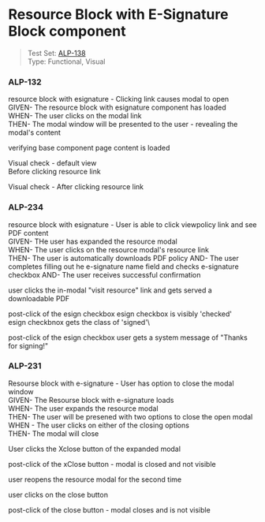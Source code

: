 # Resource Block with E-Signature Block component
> Test Set: [ALP-138](https://everfi.atlassian.net/browse/ALP-138)    
Type: Functional, Visual

<!-- include: cypress/integration/blacksmith/resource_block_with_e_signature.js -->

### ALP-132

resource block with esignature - Clicking link causes modal to open\
GIVEN- The resource block with esignature component has loaded\
WHEN- The user clicks on the modal link\
THEN- The modal window will be presented to the user - revealing the modal's content

verifying base component page content is loaded

Visual check - default view\
Before clicking resource link

Visual check - After clicking resource link

### ALP-234

resource block with esignature - User is able to click viewpolicy link and see PDF content\
GIVEN- THe user has expanded the resource modal\
WHEN- The user clicks on the resource modal's resource link\
THEN- The user is automatically downloads PDF policy
  AND- The user completes filling out he e-signature name field and checks e-signature checkbox
  AND- The user receives successful confirmation

user clicks the  in-modal "visit resource" link and gets served a downloadable PDF

post-click of the esign checkbox
esign checkbox is visibly 'checked'\
esign checkbnox gets the class of 'signed'\

post-click of the esign checkbox
user gets a system message of "Thanks for signing!"

### ALP-231

Resourse block with e-signature -  User has option to close the modal window\
GIVEN- The Resourse block with e-signature loads\
WHEN- The user expands the resource modal\
THEN- The user will be presened with two options to close the open modal\
WHEN - The user clicks on either of the closing options\
THEN- The modal will close

User clicks the Xclose button of the expanded modal

post-click of the xClose button - modal is closed and not visible

user reopens the resource modal for the second time

user clicks on the close button

post-click of the close button - modal closes and is not visible

<!-- /include: cypress/integration/blacksmith/resource_block_with_e_signature.js -->